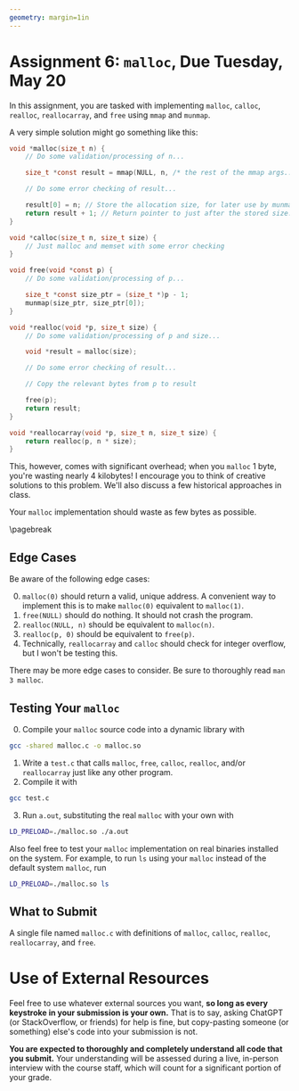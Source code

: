```yaml
---
geometry: margin=1in
---
```


# Assignment 6: `malloc`, Due Tuesday, May 20

In this assignment, you are tasked with implementing `malloc`, `calloc`, `realloc`, `reallocarray`, and `free` using `mmap` and `munmap`.

A very simple solution might go something like this:
```C
void *malloc(size_t n) {
    // Do some validation/processing of n...

    size_t *const result = mmap(NULL, n, /* the rest of the mmap args... */);

    // Do some error checking of result...

    result[0] = n; // Store the allocation size, for later use by munmap
    return result + 1; // Return pointer to just after the stored size.
}

void *calloc(size_t n, size_t size) {
    // Just malloc and memset with some error checking
}

void free(void *const p) {
    // Do some validation/processing of p...

    size_t *const size_ptr = (size_t *)p - 1;
    munmap(size_ptr, size_ptr[0]);
}

void *realloc(void *p, size_t size) {
    // Do some validation/processing of p and size...

    void *result = malloc(size);

    // Do some error checking of result...

    // Copy the relevant bytes from p to result

    free(p);
    return result;
}

void *reallocarray(void *p, size_t n, size_t size) {
    return realloc(p, n * size);
}
```
This, however, comes with significant overhead; when you `malloc` 1 byte, you're wasting nearly 4 kilobytes!
I encourage you to think of creative solutions to this problem.
We'll also discuss a few historical approaches in class.

Your `malloc` implementation should waste as few bytes as possible.

\pagebreak

## Edge Cases

Be aware of the following edge cases:

0. `malloc(0)` should return a valid, unique address. A convenient way to implement this is to make `malloc(0)` equivalent to `malloc(1)`.
1. `free(NULL)` should do nothing. It should not crash the program.
2. `realloc(NULL, n)` should be equivalent to `malloc(n)`.
3. `realloc(p, 0)` should be equivalent to `free(p)`.
4. Technically, `reallocarray` and `calloc` should check for integer overflow, but I won't be testing this.

There may be more edge cases to consider. Be sure to thoroughly read `man 3 malloc`.

## Testing Your `malloc`

0. Compile your `malloc` source code into a dynamic library with
```bash
gcc -shared malloc.c -o malloc.so
```
1. Write a `test.c` that calls `malloc`, `free`, `calloc`, `realloc`, and/or `reallocarray` just like any other program.
2. Compile it with
```bash
gcc test.c
```
3. Run `a.out`, substituting the real `malloc` with your own with
```bash
LD_PRELOAD=./malloc.so ./a.out
```

Also feel free to test your `malloc` implementation on real binaries installed on the system.
For example, to run `ls` using your `malloc` instead of the default system `malloc`, run
```bash
LD_PRELOAD=./malloc.so ls
```

## What to Submit

A single file named `malloc.c` with definitions of `malloc`, `calloc`, `realloc`, `reallocarray`, and `free`.

# Use of External Resources

Feel free to use whatever external sources you want, **so long as every keystroke in your submission is your own.**
That is to say, asking ChatGPT (or StackOverflow, or friends) for help is fine, but copy-pasting someone (or something) else's code into your submission is not.

**You are expected to thoroughly and completely understand all code that you submit.**
Your understanding will be assessed during a live, in-person interview with the course staff, which will count for a significant portion of your grade.
